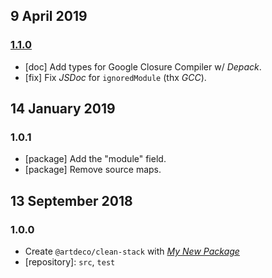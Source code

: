 ## 9 April 2019

### [1.1.0](https://github.com/artdecocode/clean-stack/compare/v1.0.1...v1.1.0)

- [doc] Add types for Google Closure Compiler w/ _Depack_.
- [fix] Fix _JSDoc_ for `ignoredModule` (thx _GCC_).

## 14 January 2019

### 1.0.1

- [package] Add the "module" field.
- [package] Remove source maps.

## 13 September 2018

### 1.0.0

- Create `@artdeco/clean-stack` with _[My New Package](https://mnpjs.org)_
- [repository]: `src`, `test`